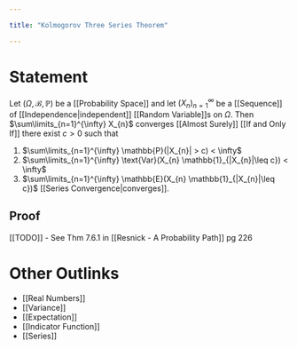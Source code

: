 ```yaml
---

title: "Kolmogorov Three Series Theorem"

---
```

# Statement
Let $(\Omega, \mathcal{B}, \mathbb{P})$ be a [[Probability Space]] and let $(X_{n})_{n=1}^{\infty}$ be a [[Sequence]] of [[Independence|independent]] [[Random Variable]]s on $\Omega$. Then $\sum\limits_{n=1}^{\infty} X_{n}$ converges [[Almost Surely]] [[If and Only If]] there exist $c > 0$ such that
1. $\sum\limits_{n=1}^{\infty} \mathbb{P}(|X_{n}| > c) < \infty$
2. $\sum\limits_{n=1}^{\infty} \text{Var}(X_{n} \mathbb{1}_{|X_{n}|\leq c}) < \infty$
3. $\sum\limits_{n=1}^{\infty} \mathbb{E}(X_{n} \mathbb{1}_{|X_{n}|\leq c})$ [[Series Convergence|converges]].

## Proof
[[TODO]] - See Thm 7.6.1 in [[Resnick - A Probability Path]] pg 226

# Other Outlinks
- [[Real Numbers]]
- [[Variance]]
- [[Expectation]]
- [[Indicator Function]]
- [[Series]]
